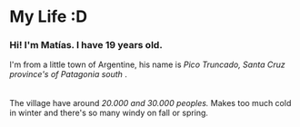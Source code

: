 <!doctype html>
<html>
 <body>
 <link rel= "stylesheet" href="style.css">
 <h1> My Life :D </h1> 
 <h3> Hi! I'm Matías. I have 19 years old. 
</h3>
<div>
<footer> I'm from a little town of Argentine, his name is <em> Pico Truncado, Santa Cruz province's of Patagonia south </em> . 
</footer>
<br> 
</details>
</div>
<br> <footer> The village have around <em> 20.000 and 30.000 peoples. </em> Makes too much cold in winter and there's so many windy on fall or spring.
</footer>
</br>
<br>
  </body>
</html>
